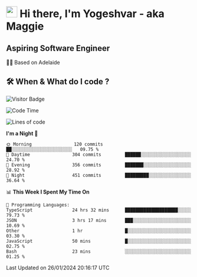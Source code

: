 <h1><img src="https://emojis.slackmojis.com/emojis/images/1531849430/4246/blob-sunglasses.gif?1531849430" width="30"/> Hi there, I'm Yogeshvar - aka Maggie</h1>

## Aspiring Software Engineer
🏂🏻  Based on Adelaide 

## 🛠 When & What do I code ?  

![Visitor Badge](https://visitor-badge.feriirawann.repl.co?username=yogeshvar&repo=yogeshvar&label=Visitors&style=plastic&color=%23457BFF&contentType=svg)

<!--START_SECTION:waka-->
![Code Time](http://img.shields.io/badge/Code%20Time-2%2C638%20hrs%2042%20mins-blue)

![Lines of code](https://img.shields.io/badge/From%20Hello%20World%20I%27ve%20Written-4.1%20million%20lines%20of%20code-blue)

**I'm a Night 🦉** 

```text
🌞 Morning                120 commits         ██░░░░░░░░░░░░░░░░░░░░░░░   09.75 % 
🌆 Daytime                304 commits         ██████░░░░░░░░░░░░░░░░░░░   24.70 % 
🌃 Evening                356 commits         ███████░░░░░░░░░░░░░░░░░░   28.92 % 
🌙 Night                  451 commits         █████████░░░░░░░░░░░░░░░░   36.64 % 
```


📊 **This Week I Spent My Time On** 

```text
💬 Programming Languages: 
TypeScript               24 hrs 32 mins      ████████████████████░░░░░   79.73 % 
JSON                     3 hrs 17 mins       ███░░░░░░░░░░░░░░░░░░░░░░   10.69 % 
Other                    1 hr                █░░░░░░░░░░░░░░░░░░░░░░░░   03.30 % 
JavaScript               50 mins             █░░░░░░░░░░░░░░░░░░░░░░░░   02.75 % 
Bash                     23 mins             ░░░░░░░░░░░░░░░░░░░░░░░░░   01.25 % 
```


 Last Updated on 26/01/2024 20:16:17 UTC
<!--END_SECTION:waka-->
